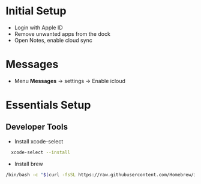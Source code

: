 # Initial Setup

- Login with Apple ID
- Remove unwanted apps from the dock
- Open Notes, enable cloud sync

# Messages

- Menu **Messages** -> settings -> Enable icloud

# Essentials Setup

## Developer Tools

- Install xcode-select
```sh
  xcode-select --install
```
- Install brew
```sh
/bin/bash -c "$(curl -fsSL https://raw.githubusercontent.com/Homebrew/install/HEAD/install.sh)"
```
